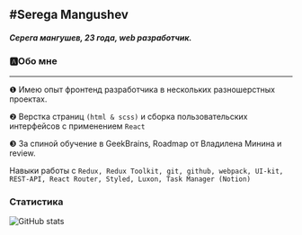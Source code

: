## #Serega Mangushev
   
##### Серега мангушев, 23 года, web разработчик.

### 🅰Обо мне
___
❶ Имею опыт фронтенд разработчика в нескольких разношерстных проектах.

❷ Верстка страниц ```(html & scss)``` и сборка пользовательских интерфейсов с применением ```React```

❸ За спиной обучение в GeekBrains, Roadmap от Владилена Минина и review.

Навыки работы с ```Redux, Redux Toolkit, git, github, webpack, UI-kit, REST-API, React Router, Styled, Luxon, Task Manager (Notion)```

### Статистика

![GitHub stats](https://github-readme-stats.vercel.app/api?username=Binatik&show_icons=true&theme=radical)  



[vk]: https://vk.com/id269791339 
[code]: https://github.com/Binatik/Code
